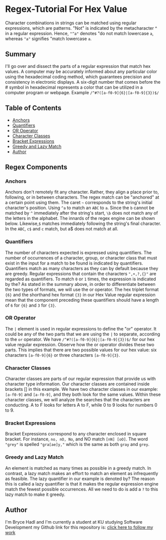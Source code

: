 # Regex-Tutorial For Hex Value

Character combinations in strings can be matched using regular expressions, which are patterns. "Not" is indicated by the metacharacter ^ in a regular expression. Hence, `"^a"` denotes "do not match lowercase `a`, whereas `"a"` signifies "match lowercase `a`.

## Summary

I'll go over and dissect the parts of a regular expression that match hex values. A computer may be accurately informed about any particular color using the hexadecimal coding method, which guarantees precision and consistency in electronic displays. A six-digit number that comes before the # symbol in hexadecimal represents a color that can be utilized in a computer program or webpage.    Example `/^#?([a-f0-9]{6}|[a-f0-9]{3})$/`

## Table of Contents

- [Anchors](#anchors)
- [Quantifiers](#quantifiers)
- [OR Operator](#or-operator)
- [Character Classes](#character-classes)
- [Bracket Expressions](#bracket-expressions)
- [Greedy and Lazy Match](#greedy-and-lazy-match)
- [Author](#author)

## Regex Components

### Anchors

Anchors don't remotely fit any character. Rather, they align a place prior to, following, or in between characters. The regex match can be "anchored" at a certain point using them. The caret `~` corresponds to the string's initial character's position. Using `^a` to match an `ABC` to `a`. Since the `b` cannot be matched by `^` immediately after the string's start, `\b` does not match any of the letters in the alphabet. The innards of the regex engine can be shown below. Likewise,`$` matches immediately following the string's final character. In the `ABC`, `c$` and `c` match, but a$ does not match at all.

### Quantifiers

The number of characters expected is expressed using quantifiers. The number of occurrences of a character, group, or character class that must exist in the input for a match to be found is indicated by quantifiers. Quantifiers match as many characters as they can by default because they are greedy. Regular expressions that contain the characters `",+,?,{}"` are regarded as quantifiers. To match `0` or `1` times, the expression is indicated by the? As stated in the summary above, in order to differentiate between the two types of formats, we will use the or operator. The hex triplet format `{6}` and the shorthand hex format `{3}` in our Hex Value regular expression mean that the component preceding these quantifiers should have a length of `6` for `{6}` and `3` for `{3}`. 

### OR Operator
The `|` element is used in regular expressions to define the "or" operator. It could be any of the two parts that we are using the `|` to separate, according to the `or` operator. We have `/^#?([a-f0-9]{6}|[a-f0-9]{3})$/` for our hex value regular expression. Observe how the or operator divides these two parts. This implies that there are two possible values for our hex value: six characters `[a-f0-9]{6}` or three characters `[a-f0-9]{3}`.

### Character Classes

Character classes are parts of our regular expression that provide us with character type information. Our character classes are contained inside brackets [] in this example. We have two character classes in our example: `[a-f0-9]` and `[a-f0-9]`, and they both look for the same values. Within these character classes, we will analyze the searches that the characters are conducting. A to F looks for letters A to F, while 0 to 9 looks for numbers 0 to 9.

### Bracket Expressions

Bracket Expressions correspond to any character enclosed in square bracket. For instance, `no, nO, No`, and NO match `[nN] [oO]`. The word `"grey"` is spelled `"gra[ae]y,"` which is the same as both `gray` and `grey`.

### Greedy and Lazy Match

An element is matched as many times as possible in a greedy match. In contrast, a lazy match makes an effort to match an element as infrequently as feasible. The lazy quantifier in our example is denoted by? The reason this is called a lazy quantifier is that it makes the regular expression engine match the fewest possible occurrences. All we need to do is add a `?` to this lazy match to make it greedy.

## Author

I'm Bryce Hadl and I'm currently a student at KU studying Software Development my Github link for this repository is: [click here to follow my work](https://github.com/brycehadl/Regex-Tutorial/tree/main)

